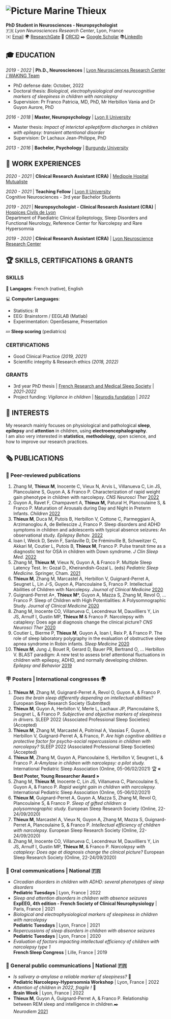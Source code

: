 
# ![Picture](https://user-images.githubusercontent.com/78622199/168043654-cce9e277-cf33-437d-9438-b04e8a8b1736.jpg) Marine Thieux 
**PhD Student in Neurosciences - Neuropsychologist**   
🇫🇷 _Lyon Neurosciences Research Center_, Lyon, France   
✉️ [Email](mailto:marine.thieux@chu-lyon.fr)   🌍 [ResearchGate](https://www.researchgate.net/profile/Marine-Thieux?ev=hdr_xprf&_sg=oUGMqPkHXiTZ7uccPAa7bmgQQe6HQNjFWnJqlfMrAMW1O5GK4lazSc5DA6hDtamllZ4z-tKcs46usmSDAY9wLO75) 📍 [ORCID](https://orcid.org/0000-0001-9763-2802)  ✒️ [Google Scholar](https://scholar.google.com/citations?hl=fr&user=x-7oMl4AAAAJ)  📚[LinkedIn](https://www.linkedin.com/in/marine-thieux-b7b313115/)     

## 🎓 EDUCATION
_2019 - 2022_ \| **Ph.D., Neurosciences** \| [Lyon Neurosciences Research Center / WAKING Team](https://www.crnl.fr/en/equipe/waking?language=en)
- PhD defense date: October, 2022
- Doctoral thesis: _Biological, electrophysiological and neurocognitive markers of sleepiness in children with narcolepsy_
- Supervision: Pr Franco Patricia, MD, PhD, Mr Herbillon Vania and Dr Guyon Aurore, PhD

_2016 - 2018_ \| **Master, Neuropsychology** \| [Lyon II University](https://welcome.univ-lyon2.fr)
- Master thesis: _Impact of interictal epileptiform discharges in children with epilepsy: transient attentional disorder_
- Supervision: Dr Lachaux Jean-Philippe, PhD 

_2013 - 2016_ \| **Bachelor, Psychology** \| [Burgundy University](https://en.u-bourgogne.fr)

## 💼 WORK EXPERIENCES   
_2020 - 2021_ \| **Clinical Research Assistant (CRA)** \| [Medipole Hopital Mutualiste](https://www.medipolelyonvilleurbanne.fr)   
    
_2020 - 2021_ \| **Teaching Fellow** \| [Lyon II University](https://welcome.univ-lyon2.fr)      
Cognitive Neurosciences - 3rd year Bachelor Students    

_2019 - 2021_ \| **Neuropsychologist - Clinical Research Assistant (CRA)** \| [Hospices Civils de Lyon](https://www.chu-lyon.fr/service-epileptologie-clinique-troubles-sommeil-neurologie-fonctionnelle-enfant)      
Department of Paediatric Clinical Epileptology, Sleep Disorders and Functional Neurology, Reference Center for Narcolepsy and Rare Hypersomnia   

_2019 - 2020_ \| **Clinical Research Assistant (CRA)** \| [Lyon Neuroscience Research Center](https://www.crnl.fr/en/equipe/waking?language=en)   

## 🏆 SKILLS, CERTIFICATIONS & GRANTS
### SKILLS
💬 **Langages**: French (native), English     
   
💻 **Computer Languages**: 
- Statistics: R
- EEG: Brainstorm / EEGLAB (Matlab) 
- Experimentation: OpenSesame, Presentation    
    
💤 **Sleep scoring** (pediatrics)   

### CERTIFICATIONS
- Good Clinical Practice _(2019, 2021)_ 
- Scientific integrity & Research ethics _(2018, 2022)_

### GRANTS
- 3rd year PhD thesis \| [French Research and Medical Sleep Society](https://www.sfrms-sommeil.org) \| _2021-2022_
- Project funding: _Vigilance in children_ \| [Neurodis fundation](https://www.fondation-neurodis.org) \| _2022_

## 🔬 INTERESTS
My research mainly focuses on physiological and pathological **sleep**, **epilepsy** and **attention** in children, using **electroencephalography**.   
I am also very interested in **statistics**, **methodology**, open science, and how to improve our research practices.    

## 🗞️ PUBLICATIONS
### 📄 Peer-reviewed publications
1. Zhang M, **Thieux M**, Inocente C, Vieux N, Arvis L, Villanueva C, Lin JS, Plancoulaine S, Guyon A, & Franco P. Characterization of rapid weight gain phenotype in children with narcolepsy. _CNS Neurosci Ther_ [2022](https://onlinelibrary.wiley.com/doi/10.1111/cns.13811)
2.	Guyon A, Ravet F, Champavert A, **Thieux M,** Patural H, Plancoulaine S, & Franco P. Maturation of Arousals during Day and Night in Preterm Infants. _Children_ [2022](https://www.mdpi.com/2227-9067/9/2/223)
3.	**Thieux M**, Duca M, Putois B, Herbillon V, Cottone C, Parmeggiani A, Arzimanoglou A, de Bellescize J, Franco P. Sleep disorders and ADHD symptoms in children and adolescents with typical absence seizures: An observational study. _Epilepsy Behav._ [2022](https://www.sciencedirect.com/science/article/pii/S1525505021007745?casa_token=rWnbgZfV0M0AAAAA:8lFamsBp-zr6y7yuI3za96n8RBQbiCZ-W_zD_85XP-GCn0ELEc5LA2kb_fE-TyjI2rtQ9PDgYHNv) 
4.	Ioan I, Weick D, Sevin F, Sanlaville D, De Fréminville B, Schweitzer C, Akkari M, Coutier L, Putois B, **Thieux M**, Franco P. Pulse transit time as a diagnostic test for OSA in children with Down syndrome. _J Clin Sleep Med._ [2022](https://jcsm.aasm.org/doi/abs/10.5664/jcsm.9510) 
5.	Zhang M, **Thieux M**, Vieux N, Guyon A, & Franco P. Multiple Sleep Latency Test. In: Gozal D., Kheirandish-Gozal L. (eds) _Pediatric Sleep Medicine_. Springer, Cham. [2021](https://link.springer.com/chapter/10.1007/978-3-030-65574-7_19) 
6.	**Thieux M**, Zhang M, Marcastel A, Herbillon V, Guignard-Perret A, Seugnet L, Lin J-S, Guyon A, Plancoulaine S, Franco P. Intellectual Abilities of Children with Narcolepsy. _Journal of Clinical Medicine_ [2020](https://www.mdpi.com/2077-0383/9/12/4075) 
7.	Guignard-Perret A*, **Thieux M***, Guyon A, Mazza S, Zhang M, Revol O, … Franco P. Sleep of Children with High Potentialities: A Polysomnographic Study. _Journal of Clinical Medicine_ [2020](https://www.mdpi.com/2077-0383/9/10/3182) 
8.	Zhang M, Inocente CO, Villanueva C, Lecendreux M, Dauvilliers Y, Lin JS, Arnulf I, Gustin MP, **Thieux M** & Franco P. Narcolepsy with cataplexy: Does age at diagnosis change the clinical picture? _CNS Neurosci Ther_ [2020](https://onlinelibrary.wiley.com/doi/full/10.1111/cns.13438) 
9.	Coutier L, Bierme P, **Thieux M**, Guyon A, Ioan I, Reix P, & Franco P. The role of sleep laboratory polygraphy in the evaluation of obstructive sleep apnea syndrome in Robin infants. _Sleep Medicine_ [2020](https://www.sciencedirect.com/science/article/pii/S138994572030112X) 
10.	**Thieux M**, Jung J, Bouet R, Gerard D, Bauer PR, Bertrand O, … Herbillon V. BLAST paradigm: A new test to assess brief attentional fluctuations in children with epilepsy, ADHD, and normally developing children. _Epilepsy and Behavior_ [2019](https://www.sciencedirect.com/science/article/pii/S1525505019305955) 

### 🪧 Posters | International congresses 🌍
1. **Thieux M**, Zhang M, Guignard-Perret A, Revol O, Guyon A, & Franco P. _Does the brain sleep differently depending on intellectual abilities?_ European Sleep Research Society (Submitted)
2. **Thieux M**, Guyon A, Herbillon V, Merle L, Lachaux JP, Plancoulaine S, Seugnet L, & Franco P. _Subjective and objective markers of sleepiness in drivers._ SLEEP 2022 (Associated Professional Sleep Societies) (Accepted)
3. **Thieux M**, Zhang M, Marcastel A, Poitrinal A, Vassias F, Guyon A, Herbillon V, Guignard-Perret A, & Franco, P. _Are high cognitive abilities a protective factor for psycho-social repercussions in children with narcolepsy?_ SLEEP 2022 (Associated Professional Sleep Societies) (Accepted)
4. **Thieux M**, Zhang M, Guyon A, Plancoulaine S, Herbillon V, Seugnet L, & Franco P.  _A-Amylase in children with narcolepsy: a pilot study._ International Pediatric Sleep Association (Online, 05-06/02/2021) 🏆 **« Best Poster, Young Researcher Award »** 
5. Zhang M, **Thieux M**, Inocente C, Lin JS, Villanueva C, Plancoulaine S, Guyon A, & Franco P. _Rapid weight gain in children with narcolepsy._ International Pediatric Sleep Association (Online, 05-06/02/2021)
6. **Thieux M**, Guignard-Perret A, Guyon A, Mazza S, Zhang M, Revol O, Plancoulaine S, & Franco P. _Sleep of gifted children: a polysomnographic study._ European Sleep Research Society (Online, 22-24/09/2020)
7. **Thieux M**, Marcastel A, Vieux N, Guyon A, Zhang M, Mazza S, Guignard-Perret A, Plancoulaine S, & Franco P. _Intellectual efficiency of children with narcolepsy._ European Sleep Research Society (Online, 22-24/09/2020)
8. Zhang M, Inocente CO, Villanueva C, Lecendreux M, Dauvilliers Y, Lin JS, Arnulf I, Gustin MP, **Thieux M**, & Franco P. _Narcolepsy with cataplexy: Does age at diagnosis change the clinical picture?_ European Sleep Research Society (Online, 22-24/09/2020)

### 🎤  Oral communications | National 🇫🇷
- _Circadian disorders in children with ADHD: several phenotypes of sleep disorders_   
  **Pediatric Tuesdays** \| Lyon, France \| 2022     
- _Sleep and attention disorders in children with absence seizures_   
  **ExpEEG, 4th edition - French Society of Clinical Neurophysiology** \| Paris, France \| 2021    
- _Biological and electrophysiological markers of sleepiness in children with narcolepsy_  
  **Pediatric Tuesdays** \| Lyon, France \| 2021   
- _Repercussions of sleep disorders in children with absence seizures_     
  **Pediatric Tuesdays** \| Lyon, France \| 2020   
- _Evaluation of factors impacting intellectual efficiency of children with narcolepsy type 1_     
  **French Sleep Congress** \| Lille, France \| 2019   

### 📣  General public communications | National 🇫🇷
- _Is salivary a-amylase a reliable marker of sleepiness?_ 🎤   
 **Pediatric Narcolepsy-Hypersomnia Workshop** \| Lyon, France \| 2022
- _Attention of children in 2022, fragile !_ 🎤  
 **Brain Week** \| Lyon, France \| 2022
- **Thieux M**, Guyon A, Guignard-Perret A, & Franco P. Relationship between REM sleep and intelligence in children.✒️     
 _Neurodiem_ [2021](https://www.neurodiem.fr/news/quels-liens-entre-sommeil-paradoxal-et-intelligence-chez-lenfant-1NTuwSzvjVvFzgQRuWJES7)




